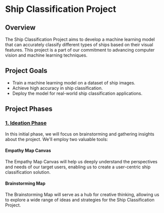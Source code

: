 # Ship Classification Project

## Overview

The Ship Classification Project aims to develop a machine learning model that can accurately classify different types of ships based on their visual features. This project is a part of our commitment to advancing computer vision and machine learning techniques.

## Project Goals

- Train a machine learning model on a dataset of ship images.
- Achieve high accuracy in ship classification.
- Deploy the model for real-world ship classification applications.

## Project Phases

[<h3>1. Ideation Phase</h3>](https://github.com/smartinternz02/SI-GuidedProject-600206-1697472221/tree/main/Ideation)

In this initial phase, we will focus on brainstorming and gathering insights about the project. We'll employ two valuable tools:

#### Empathy Map Canvas

The Empathy Map Canvas will help us deeply understand the perspectives and needs of our target users, enabling us to create a user-centric ship classification solution.

#### Brainstorming Map

The Brainstorming Map will serve as a hub for creative thinking, allowing us to explore a wide range of ideas and strategies for the Ship Classification Project.
